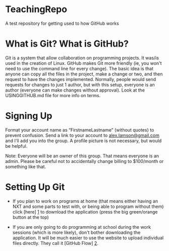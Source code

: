 TeachingRepo
============

A test repository for getting used to how GitHub works


What is Git? What is GitHub?
============================

Git is a system that allow collaboration on programming projects. It was/is used in the creation of Linux.
GitHub makes Git more friendly (ie, you won't need to use the command line for every change).
The basic idea is that anyone can copy all the files in the project, make a change or two, and then request to have the changes implemented.
Normally, people would send requests for changes to just 1 author, but with this setup, everyone is an author (everyone can make changes without approval).
Look at the USINGGITHUB.md file for more info on terms.


Signing Up
==========

Format your account name as “FirstnameLastname” (without quotes) to prevent confusion.
Send a link to your account to alex.lamson@gmail.com and I'll add you into the group.
A profile picture is not necessary, but would be helpful.

Note: Everyone will be an owner of this group. That means everyone is an admin. Please be careful not to accidentally change billing to $100/month or something like that.


Setting Up Git
==============

* If you plan to work on programs at home (that means either having an NXT and some parts to test with, or being able to program without them) click [here] [1] to download the application (press the big green/orange button at the top)
* If you are only going to do programming at school during the work sessions (which is more likely), don't bother downloading the application. It will be much easier to use the website to upload individual files directly. They call it [GitHub Flow] [2].


  [1]: https://help.github.com/articles/set-up-git "Setting up"
  [2]: https://github.com/blog/1557-github-flow-in-the-browser "GitHub Flow"
